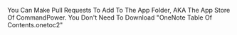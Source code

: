 You Can Make Pull Requests To Add To The App Folder, AKA The App Store Of CommandPower.
You Don't Need To Download "OneNote Table Of Contents.onetoc2"
